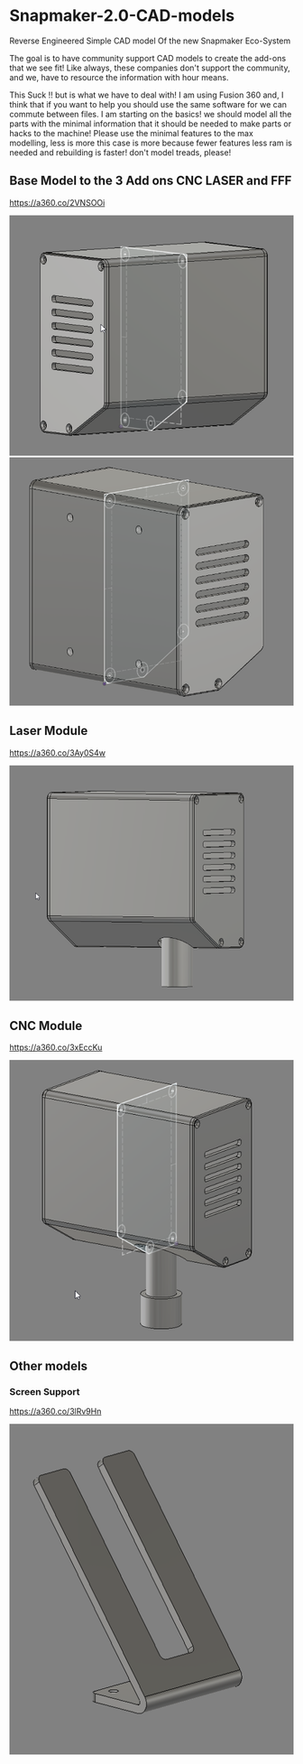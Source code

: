 # Snapmaker-2.0-CAD-models
Reverse Engineered Simple CAD model Of the new Snapmaker Eco-System

The goal is to have community support CAD models to create the add-ons that we see fit!  Like always, these companies don't support the community, and we, have to resource the information with hour means.

This Suck !! but is what we have to deal with!
I am using Fusion 360 and, I think that if you want to help you should use the same software for we can commute between files. 
I am starting on the basics! we should model all the parts with the minimal information that it should be needed to make parts or hacks to the machine!
Please use the minimal features to the max modelling, less is more this case is more because fewer features less ram is needed and rebuilding is faster! don't model treads, please! 

## Base Model to the 3 Add ons CNC LASER and FFF

https://a360.co/2VNSOOi

![Base Model](https://github.com/3devangelist/Snapmaker-2.0-CAD-models/blob/main/images/BASE_Model.png) ![Base Model2](https://github.com/3devangelist/Snapmaker-2.0-CAD-models/blob/main/images/BASE_Model_2.png)


## Laser Module

https://a360.co/3Ay0S4w

![LAser Module](https://github.com/3devangelist/Snapmaker-2.0-CAD-models/blob/main/images/Laser%20Module.png)

## CNC Module

https://a360.co/3xEccKu

![CNC_module](https://github.com/3devangelist/Snapmaker-2.0-CAD-models/blob/main/images/CNC%20Module.png)



## Other models

### Screen Support

https://a360.co/3lRv9Hn

![Screen Support](https://github.com/3devangelist/Snapmaker-2.0-CAD-models/blob/main/images/Scren%20Support.png)
